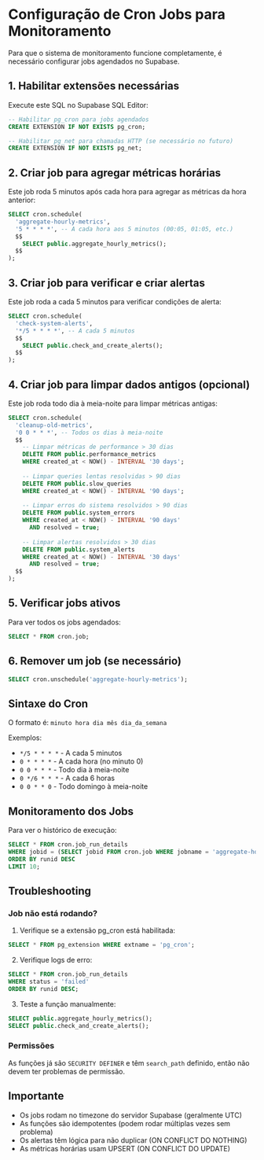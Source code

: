 # Configuração de Cron Jobs para Monitoramento

Para que o sistema de monitoramento funcione completamente, é necessário configurar jobs agendados no Supabase.

## 1. Habilitar extensões necessárias

Execute este SQL no Supabase SQL Editor:

```sql
-- Habilitar pg_cron para jobs agendados
CREATE EXTENSION IF NOT EXISTS pg_cron;

-- Habilitar pg_net para chamadas HTTP (se necessário no futuro)
CREATE EXTENSION IF NOT EXISTS pg_net;
```

## 2. Criar job para agregar métricas horárias

Este job roda 5 minutos após cada hora para agregar as métricas da hora anterior:

```sql
SELECT cron.schedule(
  'aggregate-hourly-metrics',
  '5 * * * *', -- A cada hora aos 5 minutos (00:05, 01:05, etc.)
  $$
    SELECT public.aggregate_hourly_metrics();
  $$
);
```

## 3. Criar job para verificar e criar alertas

Este job roda a cada 5 minutos para verificar condições de alerta:

```sql
SELECT cron.schedule(
  'check-system-alerts',
  '*/5 * * * *', -- A cada 5 minutos
  $$
    SELECT public.check_and_create_alerts();
  $$
);
```

## 4. Criar job para limpar dados antigos (opcional)

Este job roda todo dia à meia-noite para limpar métricas antigas:

```sql
SELECT cron.schedule(
  'cleanup-old-metrics',
  '0 0 * * *', -- Todos os dias à meia-noite
  $$
    -- Limpar métricas de performance > 30 dias
    DELETE FROM public.performance_metrics
    WHERE created_at < NOW() - INTERVAL '30 days';
    
    -- Limpar queries lentas resolvidas > 90 dias
    DELETE FROM public.slow_queries
    WHERE created_at < NOW() - INTERVAL '90 days';
    
    -- Limpar erros do sistema resolvidos > 90 dias
    DELETE FROM public.system_errors
    WHERE created_at < NOW() - INTERVAL '90 days'
      AND resolved = true;
      
    -- Limpar alertas resolvidos > 30 dias
    DELETE FROM public.system_alerts
    WHERE created_at < NOW() - INTERVAL '30 days'
      AND resolved = true;
  $$
);
```

## 5. Verificar jobs ativos

Para ver todos os jobs agendados:

```sql
SELECT * FROM cron.job;
```

## 6. Remover um job (se necessário)

```sql
SELECT cron.unschedule('aggregate-hourly-metrics');
```

## Sintaxe do Cron

O formato é: `minuto hora dia mês dia_da_semana`

Exemplos:
- `*/5 * * * *` - A cada 5 minutos
- `0 * * * *` - A cada hora (no minuto 0)
- `0 0 * * *` - Todo dia à meia-noite
- `0 */6 * * *` - A cada 6 horas
- `0 0 * * 0` - Todo domingo à meia-noite

## Monitoramento dos Jobs

Para ver o histórico de execução:

```sql
SELECT * FROM cron.job_run_details
WHERE jobid = (SELECT jobid FROM cron.job WHERE jobname = 'aggregate-hourly-metrics')
ORDER BY runid DESC
LIMIT 10;
```

## Troubleshooting

### Job não está rodando?

1. Verifique se a extensão pg_cron está habilitada:
```sql
SELECT * FROM pg_extension WHERE extname = 'pg_cron';
```

2. Verifique logs de erro:
```sql
SELECT * FROM cron.job_run_details
WHERE status = 'failed'
ORDER BY runid DESC;
```

3. Teste a função manualmente:
```sql
SELECT public.aggregate_hourly_metrics();
SELECT public.check_and_create_alerts();
```

### Permissões

As funções já são `SECURITY DEFINER` e têm `search_path` definido, então não devem ter problemas de permissão.

## Importante

- Os jobs rodam no timezone do servidor Supabase (geralmente UTC)
- As funções são idempotentes (podem rodar múltiplas vezes sem problema)
- Os alertas têm lógica para não duplicar (ON CONFLICT DO NOTHING)
- As métricas horárias usam UPSERT (ON CONFLICT DO UPDATE)
